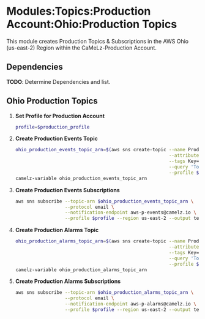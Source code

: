 # Modules:Topics:Production Account:Ohio:Production Topics

This module creates Production Topics & Subscriptions in the AWS Ohio (us-east-2) Region within the
CaMeLz-Production Account.

## Dependencies

**TODO**: Determine Dependencies and list.

## Ohio Production Topics

1. **Set Profile for Production Account**

    ```bash
    profile=$production_profile
    ```

1. **Create Production Events Topic**

    ```bash
    ohio_production_events_topic_arn=$(aws sns create-topic --name Production-Events \
                                                            --attributes "DisplayName=CMLP Events" \
                                                            --tags Key=Name,Value=Production-Events-Topic Key=Company,Value=CaMeLz Key=Environment,Value=Production \
                                                            --query 'TopicArn' \
                                                            --profile $profile --region us-east-2 --output text)
    camelz-variable ohio_production_events_topic_arn
    ```

1. **Create Production Events Subscriptions**

    ```bash
    aws sns subscribe --topic-arn $ohio_production_events_topic_arn \
                      --protocol email \
                      --notification-endpoint aws-p-events@camelz.io \
                      --profile $profile --region us-east-2 --output text
    ```

1. **Create Production Alarms Topic**

    ```bash
    ohio_production_alarms_topic_arn=$(aws sns create-topic --name Production-Alarms \
                                                            --attributes "DisplayName=CMLP Alarms" \
                                                            --tags Key=Name,Value=Production-Alarms-Topic Key=Company,Value=CaMeLz Key=Environment,Value=Production \
                                                            --query 'TopicArn' \
                                                            --profile $profile --region us-east-2 --output text)
    camelz-variable ohio_production_alarms_topic_arn
    ```

1. **Create Production Alarms Subscriptions**

    ```bash
    aws sns subscribe --topic-arn $ohio_production_alarms_topic_arn \
                      --protocol email \
                      --notification-endpoint aws-p-alarms@camelz.io \
                      --profile $profile --region us-east-2 --output text
    ```
